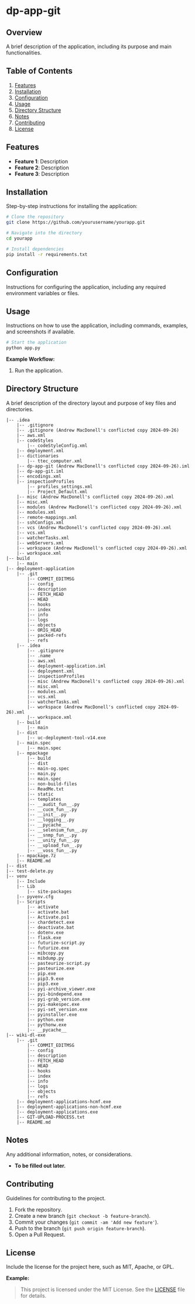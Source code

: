 # dp-app-git

## Overview

A brief description of the application, including its purpose and main functionalities.

## Table of Contents

1. [Features](#features)
2. [Installation](#installation)
3. [Configuration](#configuration)
4. [Usage](#usage)
5. [Directory Structure](#directory-structure)
6. [Notes](#notes)
7. [Contributing](#contributing)
8. [License](#license)

## Features

- **Feature 1**: Description
- **Feature 2**: Description
- **Feature 3**: Description

## Installation

Step-by-step instructions for installing the application:

```bash
# Clone the repository
git clone https://github.com/yourusername/yourapp.git

# Navigate into the directory
cd yourapp

# Install dependencies
pip install -r requirements.txt
```

## Configuration

Instructions for configuring the application, including any required environment variables or files.

## Usage

Instructions on how to use the application, including commands, examples, and screenshots if available.

```bash
# Start the application
python app.py
```

**Example Workflow:**

1. Run the application.
## Directory Structure

A brief description of the directory layout and purpose of key files and directories.

```
|-- .idea
    |-- .gitignore
    |-- .gitignore (Andrew MacDonell's conflicted copy 2024-09-26)
    |-- aws.xml
    |-- codeStyles
        |-- codeStyleConfig.xml
    |-- deployment.xml
    |-- dictionaries
        |-- ttec_computer.xml
    |-- dp-app-git (Andrew MacDonell's conflicted copy 2024-09-26).iml
    |-- dp-app-git.iml
    |-- encodings.xml
    |-- inspectionProfiles
        |-- profiles_settings.xml
        |-- Project_Default.xml
    |-- misc (Andrew MacDonell's conflicted copy 2024-09-26).xml
    |-- misc.xml
    |-- modules (Andrew MacDonell's conflicted copy 2024-09-26).xml
    |-- modules.xml
    |-- remote-mappings.xml
    |-- sshConfigs.xml
    |-- vcs (Andrew MacDonell's conflicted copy 2024-09-26).xml
    |-- vcs.xml
    |-- watcherTasks.xml
    |-- webServers.xml
    |-- workspace (Andrew MacDonell's conflicted copy 2024-09-26).xml
    |-- workspace.xml
|-- build
    |-- main
|-- deployment-application
    |-- .git
        |-- COMMIT_EDITMSG
        |-- config
        |-- description
        |-- FETCH_HEAD
        |-- HEAD
        |-- hooks
        |-- index
        |-- info
        |-- logs
        |-- objects
        |-- ORIG_HEAD
        |-- packed-refs
        |-- refs
    |-- .idea
        |-- .gitignore
        |-- .name
        |-- aws.xml
        |-- deployment-application.iml
        |-- deployment.xml
        |-- inspectionProfiles
        |-- misc (Andrew MacDonell's conflicted copy 2024-09-26).xml
        |-- misc.xml
        |-- modules.xml
        |-- vcs.xml
        |-- watcherTasks.xml
        |-- workspace (Andrew MacDonell's conflicted copy 2024-09-26).xml
        |-- workspace.xml
    |-- build
        |-- main
    |-- dist
        |-- uc-deployment-tool-v14.exe
    |-- main.spec
        |-- main.spec
    |-- mpackage
        |-- build
        |-- dist
        |-- main-og.spec
        |-- main.py
        |-- main.spec
        |-- non-build-files
        |-- ReadMe.txt
        |-- static
        |-- templates
        |-- __audit_fun__.py
        |-- __cucm_fun__.py
        |-- __init__.py
        |-- __logging__.py
        |-- __pycache__
        |-- __selenium_fun__.py
        |-- __snmp_fun__.py
        |-- __unity_fun__.py
        |-- __upload_fun__.py
        |-- __voss_fun__.py
    |-- mpackage.7z
    |-- README.md
|-- dist
|-- test-delete.py
|-- venv
    |-- Include
    |-- Lib
        |-- site-packages
    |-- pyvenv.cfg
    |-- Scripts
        |-- activate
        |-- activate.bat
        |-- Activate.ps1
        |-- chardetect.exe
        |-- deactivate.bat
        |-- dotenv.exe
        |-- flask.exe
        |-- futurize-script.py
        |-- futurize.exe
        |-- mibcopy.py
        |-- mibdump.py
        |-- pasteurize-script.py
        |-- pasteurize.exe
        |-- pip.exe
        |-- pip3.9.exe
        |-- pip3.exe
        |-- pyi-archive_viewer.exe
        |-- pyi-bindepend.exe
        |-- pyi-grab_version.exe
        |-- pyi-makespec.exe
        |-- pyi-set_version.exe
        |-- pyinstaller.exe
        |-- python.exe
        |-- pythonw.exe
        |-- __pycache__
|-- wiki-dl-exe
    |-- .git
        |-- COMMIT_EDITMSG
        |-- config
        |-- description
        |-- FETCH_HEAD
        |-- HEAD
        |-- hooks
        |-- index
        |-- info
        |-- logs
        |-- objects
        |-- refs
    |-- deployment-applications-hcmf.exe
    |-- deployment-applications-non-hcmf.exe
    |-- deployment-applications.exe
    |-- GIT-UPLOAD-PROCESS.txt
    |-- README.md

```

## Notes

Any additional information, notes, or considerations.

- **To be filled out later.**

## Contributing

Guidelines for contributing to the project.

1. Fork the repository.
2. Create a new branch (`git checkout -b feature-branch`).
3. Commit your changes (`git commit -am 'Add new feature'`).
4. Push to the branch (`git push origin feature-branch`).
5. Open a Pull Request.

## License

Include the license for the project here, such as MIT, Apache, or GPL.

**Example:**
> This project is licensed under the MIT License. See the [LICENSE](LICENSE) file for details.

